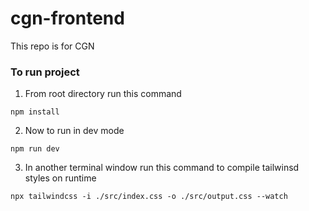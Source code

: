 # cgn-frontend
This repo is for CGN 

### To run project
1. From root directory run this command 
```
npm install
```
2. Now to run in dev mode
```
npm run dev
```
3. In another terminal window run this command to compile tailwinsd styles on runtime
```
npx tailwindcss -i ./src/index.css -o ./src/output.css --watch
```